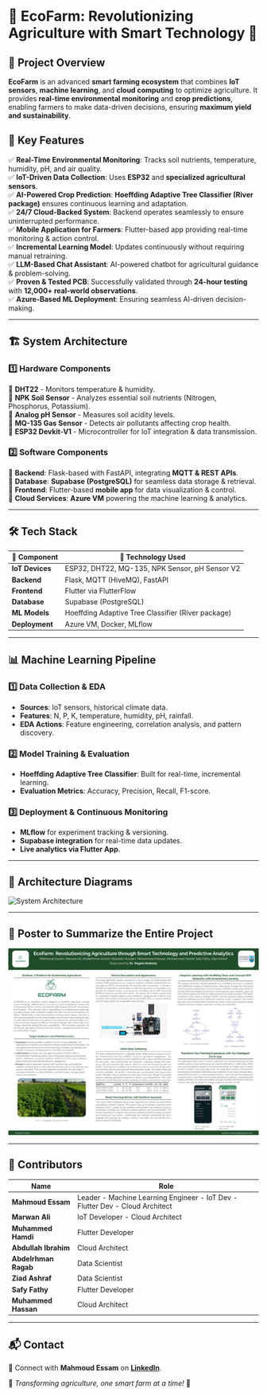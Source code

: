 # 🌱 EcoFarm: Revolutionizing Agriculture with Smart Technology 🚀

## 📌 Project Overview

**EcoFarm** is an advanced **smart farming ecosystem** that combines **IoT sensors**, **machine learning**, and **cloud computing** to optimize agriculture. It provides **real-time environmental monitoring** and **crop predictions**, enabling farmers to make data-driven decisions, ensuring **maximum yield and sustainability**.

## 🚀 Key Features

✅ **Real-Time Environmental Monitoring**: Tracks soil nutrients, temperature, humidity, pH, and air quality.  
✅ **IoT-Driven Data Collection**: Uses **ESP32** and **specialized agricultural sensors**.  
✅ **AI-Powered Crop Prediction**: **Hoeffding Adaptive Tree Classifier (River package)** ensures continuous learning and adaptation.  
✅ **24/7 Cloud-Backed System**: Backend operates seamlessly to ensure uninterrupted performance.  
✅ **Mobile Application for Farmers**: Flutter-based app providing real-time monitoring & action control.  
✅ **Incremental Learning Model**: Updates continuously without requiring manual retraining.  
✅ **LLM-Based Chat Assistant**: AI-powered chatbot for agricultural guidance & problem-solving.  
✅ **Proven & Tested PCB**: Successfully validated through **24-hour testing** with **12,000+ real-world observations**.  
✅ **Azure-Based ML Deployment**: Ensuring seamless AI-driven decision-making.  

---

## 🏗 System Architecture

### **1️⃣ Hardware Components**

📌 **DHT22** - Monitors temperature & humidity.  
📌 **NPK Soil Sensor** - Analyzes essential soil nutrients (Nitrogen, Phosphorus, Potassium).  
📌 **Analog pH Sensor** - Measures soil acidity levels.  
📌 **MQ-135 Gas Sensor** - Detects air pollutants affecting crop health.  
📌 **ESP32 Devkit-V1** - Microcontroller for IoT integration & data transmission.  

### **2️⃣ Software Components**

🔹 **Backend**: Flask-based with FastAPI, integrating **MQTT & REST APIs**.  
🔹 **Database**: **Supabase (PostgreSQL)** for seamless data storage & retrieval.  
🔹 **Frontend**: Flutter-based **mobile app** for data visualization & control.  
🔹 **Cloud Services**: **Azure VM** powering the machine learning & analytics.  

---

## 🛠 Tech Stack

| 🔹 Component    | 🔹 Technology Used                                 |
| --------------- | -------------------------------------------------- |
| **IoT Devices** | ESP32, DHT22, MQ-135, NPK Sensor, pH Sensor V2     |
| **Backend**     | Flask, MQTT (HiveMQ), FastAPI                      |
| **Frontend**    | Flutter via FlutterFlow                            |
| **Database**    | Supabase (PostgreSQL)                              |
| **ML Models**   | Hoeffding Adaptive Tree Classifier (River package) |
| **Deployment**  | Azure VM, Docker, MLflow                           |

---

## 📊 Machine Learning Pipeline

### **1️⃣ Data Collection & EDA**

- **Sources**: IoT sensors, historical climate data.  
- **Features**: N, P, K, temperature, humidity, pH, rainfall.  
- **EDA Actions**: Feature engineering, correlation analysis, and pattern discovery.  

### **2️⃣ Model Training & Evaluation**

- **Hoeffding Adaptive Tree Classifier**: Built for real-time, incremental learning.  
- **Evaluation Metrics**: Accuracy, Precision, Recall, F1-score.  

### **3️⃣ Deployment & Continuous Monitoring**

- **MLflow** for experiment tracking & versioning.  
- **Supabase integration** for real-time data updates.  
- **Live analytics via Flutter App**.  

---

## 📱 Architecture Diagrams
![System Architecture](./Archtecture.svg)

---

## 📱 Poster to Summarize the Entire Project  
![System Poster](./Poster.png)

---

## 👥 Contributors  

| Name                 | Role                                                       |
| -------------------- | ---------------------------------------------------------- |
| **Mahmoud Essam**    | Leader - Machine Learning Engineer - IoT Dev - Flutter Dev - Cloud Architect|
| **Marwan Ali**       | IoT Developer - Cloud Architect                            |
| **Muhammed Hamdi**   | Flutter Developer                                          |
| **Abdullah Ibrahim** | Cloud Architect                                            |
| **Abdelrhman Ragab** | Data Scientist                                             |
| **Ziad Ashraf**      | Data Scientist                                             |
| **Safy Fathy**       | Flutter Developer                                          |
| **Muhammed Hassan**  | Cloud Architect                                            |

---

## 📬 Contact

📩 Connect with **Mahmoud Essam** on **[LinkedIn](https://www.linkedin.com/in/mahmoudessam7/)**.  

🚀 *Transforming agriculture, one smart farm at a time!* 🌱
